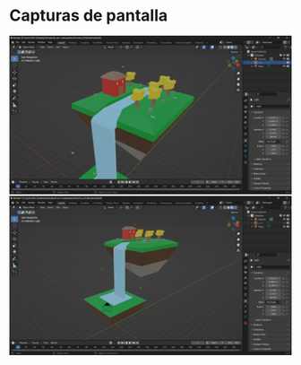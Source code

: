 # Capturas de pantalla
![](https://github.com/larz120/SimulacionPorComputadora-CarlosLara/blob/main/Practica_02/diorama_01.png)
![](https://github.com/larz120/SimulacionPorComputadora-CarlosLara/blob/main/Practica_02/diorama_02.png)
